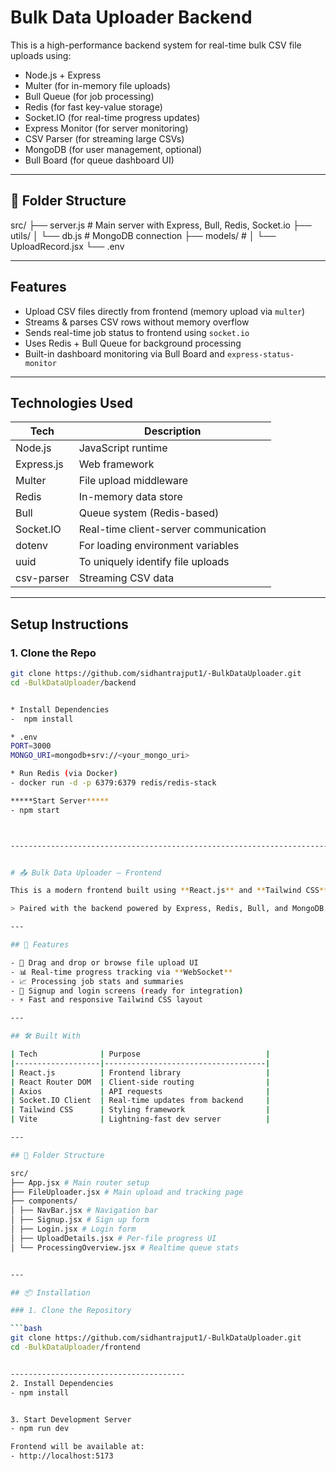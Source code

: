 #  Bulk Data Uploader Backend

This is a high-performance backend system for real-time bulk CSV file uploads using:

-  Node.js + Express
-  Multer (for in-memory file uploads)
-  Bull Queue (for job processing)
-  Redis (for fast key-value storage)
-  Socket.IO (for real-time progress updates)
-  Express Monitor (for server monitoring)
-  CSV Parser (for streaming large CSVs)
-  MongoDB (for user management, optional)
-  Bull Board (for queue dashboard UI)

---

## 📁 Folder Structure

src/
├── server.js # Main server with Express, Bull, Redis, Socket.io
├── utils/
│ └── db.js # MongoDB connection
├── models/ # 
│ └── UploadRecord.jsx
└── .env





---

##  Features

- Upload CSV files directly from frontend (memory upload via `multer`)
- Streams & parses CSV rows without memory overflow
- Sends real-time job status to frontend using `socket.io`
- Uses Redis + Bull Queue for background processing
- Built-in dashboard monitoring via Bull Board and `express-status-monitor`

---

##  Technologies Used

| Tech            | Description                         |
|-----------------|-------------------------------------|
| Node.js         | JavaScript runtime                  |
| Express.js      | Web framework                       |
| Multer          | File upload middleware              |
| Redis           | In-memory data store                |
| Bull            | Queue system (Redis-based)          |
| Socket.IO       | Real-time client-server communication |
| dotenv          | For loading environment variables   |
| uuid            | To uniquely identify file uploads   |
| csv-parser      | Streaming CSV data                  |

---

##  Setup Instructions

### 1. Clone the Repo

```bash
git clone https://github.com/sidhantrajput1/-BulkDataUploader.git
cd -BulkDataUploader/backend


* Install Dependencies
-  npm install

* .env
PORT=3000
MONGO_URI=mongodb+srv://<your_mongo_uri>

* Run Redis (via Docker)
- docker run -d -p 6379:6379 redis/redis-stack

*****Start Server*****
- npm start



---------------------------------------------------------------------------------


# 📤 Bulk Data Uploader – Frontend

This is a modern frontend built using **React.js** and **Tailwind CSS** that allows users to upload CSV/Excel files, track upload progress in real-time, and visualize job statuses using **Socket.IO**.

> Paired with the backend powered by Express, Redis, Bull, and MongoDB.

---

## 🚀 Features

- 📁 Drag and drop or browse file upload UI
- 📊 Real-time progress tracking via **WebSocket**
- 📈 Processing job stats and summaries
- 🔐 Signup and login screens (ready for integration)
- ⚡ Fast and responsive Tailwind CSS layout

---

## 🛠️ Built With

| Tech              | Purpose                            |
|-------------------|------------------------------------|
| React.js          | Frontend library                   |
| React Router DOM  | Client-side routing                |
| Axios             | API requests                       |
| Socket.IO Client  | Real-time updates from backend     |
| Tailwind CSS      | Styling framework                  |
| Vite              | Lightning-fast dev server          |

---

## 📂 Folder Structure

src/
├── App.jsx # Main router setup
├── FileUploader.jsx # Main upload and tracking page
├── components/
│ ├── NavBar.jsx # Navigation bar
│ ├── Signup.jsx # Sign up form
│ ├── Login.jsx # Login form
│ ├── UploadDetails.jsx # Per-file progress UI
│ └── ProcessingOverview.jsx # Realtime queue stats


---

## 📦 Installation

### 1. Clone the Repository

```bash
git clone https://github.com/sidhantrajput1/-BulkDataUploader.git
cd -BulkDataUploader/frontend


---------------------------------------
2. Install Dependencies
- npm install


3. Start Development Server
- npm run dev

Frontend will be available at:
- http://localhost:5173



